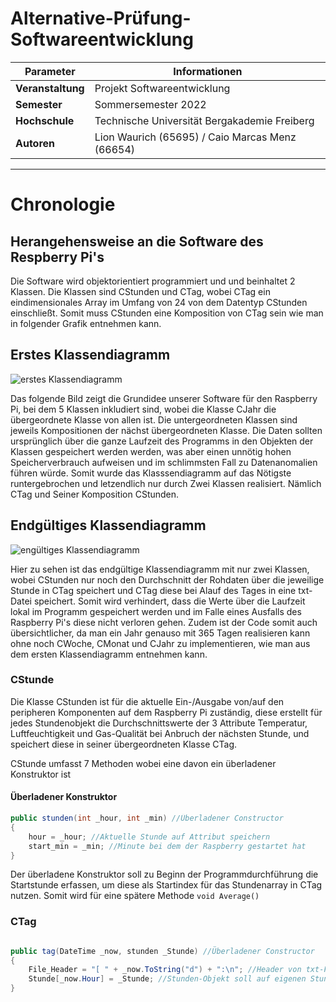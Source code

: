 # Alternative-Prüfung-Softwareentwicklung

| Parameter                | Informationen                                                                                                                                                                          |
| ------------------------ | ------------------------------------------------------------------------------------------------------------------------------------------------------------------------------------------ |
| **Veranstaltung**       | Projekt Softwareentwicklung                                                                                                                                                           |
| **Semester**               |   Sommersemester 2022                                                                                                                                                                                        |
| **Hochschule**          | Technische Universität Bergakademie Freiberg                                                                                                                                                      
| **Autoren**              | Lion Waurich (65695) / Caio Marcas Menz (66654)                            

---------------------------------------------------------------------------------
# Chronologie 

## Herangehensweise an die Software des Respberry Pi's ##

Die Software wird objektorientiert programmiert und und beinhaltet 2 Klassen. Die Klassen sind CStunden und CTag, wobei CTag ein eindimensionales Array im Umfang von 24 von dem Datentyp CStunden einschließt. Somit muss CStunden eine Komposition von CTag sein wie man in folgender Grafik entnehmen kann.

## Erstes Klassendiagramm

![erstes Klassendiagramm](https://github.com/Lion127/Softwareentwicklungsprojekt-2022/blob/main/Grafiken/Programm_Entwicklung/erstes_Klassendiagramm.png)

Das folgende Bild zeigt die Grundidee unserer Software für den Raspberry Pi, bei dem 5 Klassen inkludiert sind, wobei die Klasse CJahr die übergeordnete Klasse von allen ist. Die untergeordneten Klassen sind jeweils Kompositionen der nächst übergeordneten Klasse. Die Daten sollten ursprünglich über die ganze Laufzeit des Programms in den Objekten der Klassen gespeichert werden werden, was aber einen unnötig hohen Speicherverbrauch aufweisen und im schlimmsten Fall zu Datenanomalien führen würde. Somit wurde das Klasssendiagramm auf das Nötigste runtergebrochen und letzendlich nur durch Zwei Klassen realisiert. Nämlich CTag und Seiner Komposition CStunden.

## Endgültiges Klassendiagramm
![engültiges Klassendiagramm](https://github.com/Lion127/Softwareentwicklungsprojekt-2022/blob/main/Grafiken/Programm_Entwicklung/endg%C3%BCltiges_Klassendiagramm.png)

Hier zu sehen ist das endgültige Klassendiagramm mit nur zwei Klassen, wobei CStunden nur noch den Durchschnitt der Rohdaten über die jeweilige Stunde in CTag speichert und CTag diese bei Alauf des Tages in eine txt-Datei speichert. Somit wird verhindert, dass die Werte über die Laufzeit lokal im Programm gespeichert werden und im Falle eines Ausfalls des Raspberry Pi's diese nicht verloren gehen. Zudem ist der Code somit auch übersichtlicher, da man ein Jahr genauso mit 365 Tagen realisieren kann ohne noch CWoche, CMonat und CJahr zu implementieren, wie man aus dem ersten Klassendiagramm entnehmen kann.

### CStunde ###
Die Klasse CStunden ist für die aktuelle Ein-/Ausgabe von/auf den peripheren Komponenten auf dem Raspberry Pi zuständig,
diese erstellt für jedes Stundenobjekt die Durchschnittswerte der 3 Attribute Temperatur, Luftfeuchtigkeit und Gas-Qualität bei Anbruch der nächsten Stunde, und speichert diese in seiner übergeordneten Klasse CTag.

CStunde umfasst 7 Methoden wobei eine davon ein überladener Konstruktor ist

#### Überladener Konstruktor
```csharp                                      Usage
public stunden(int _hour, int _min) //Überladener Constructor
{
    hour = _hour; //Aktuelle Stunde auf Attribut speichern
    start_min = _min; //Minute bei dem der Raspberry gestartet hat
}
```
Der überladene Konstruktor soll zu Beginn der Programmdurchführung die Startstunde erfassen, um diese als Startindex für das Stundenarray in CTag nutzen. Somit wird für eine spätere Methode ```void Average()```

### CTag ###


```csharp                                      Usage

public tag(DateTime _now, stunden _Stunde) //Überladener Constructor
{
    File_Header = "[ " + _now.ToString("d") + ":\n"; //Header von txt-File soll mit "[" anfangen, für Nachvollziehbarkeit
    Stunde[_now.Hour] = _Stunde; //Stunden-Objekt soll auf eigenen Stundenarray überschrieben werden
}

```


